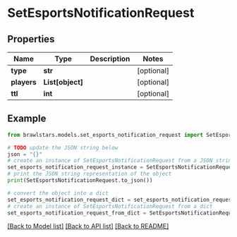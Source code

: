 # SetEsportsNotificationRequest


## Properties

Name | Type | Description | Notes
------------ | ------------- | ------------- | -------------
**type** | **str** |  | [optional] 
**players** | **List[object]** |  | [optional] 
**ttl** | **int** |  | [optional] 

## Example

```python
from brawlstars.models.set_esports_notification_request import SetEsportsNotificationRequest

# TODO update the JSON string below
json = "{}"
# create an instance of SetEsportsNotificationRequest from a JSON string
set_esports_notification_request_instance = SetEsportsNotificationRequest.from_json(json)
# print the JSON string representation of the object
print(SetEsportsNotificationRequest.to_json())

# convert the object into a dict
set_esports_notification_request_dict = set_esports_notification_request_instance.to_dict()
# create an instance of SetEsportsNotificationRequest from a dict
set_esports_notification_request_from_dict = SetEsportsNotificationRequest.from_dict(set_esports_notification_request_dict)
```
[[Back to Model list]](../README.md#documentation-for-models) [[Back to API list]](../README.md#documentation-for-api-endpoints) [[Back to README]](../README.md)


